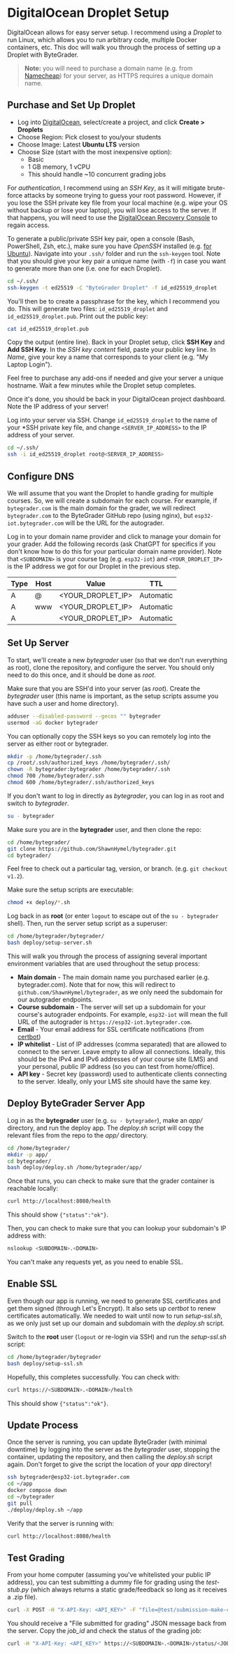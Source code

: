 # DigitalOcean Droplet Setup

DigitalOcean allows for easy server setup. I recommend using a *Droplet* to run Linux, which allows you to run arbitrary code, multiple Docker containers, etc. This doc will walk you through the process of setting up a Droplet with ByteGrader. 

> **Note:** you will need to purchase a domain name (e.g. from [Namecheap](https://www.namecheap.com/)) for your server, as HTTPS requires a unique domain name.

## Purchase and Set Up Droplet

* Log into [DigitalOcean](https://www.digitalocean.com/), select/create a project, and click **Create > Droplets**
* Choose Region: Pick closest to you/your students
* Choose Image: Latest **Ubuntu LTS** version
* Choose Size (start with the most inexpensive option):
    * Basic
    * 1 GB memory, 1 vCPU
    * This should handle ~10 concurrent grading jobs

For *authentication*, I recommend using an *SSH Key*, as it will mitigate brute-force attacks by someone trying to guess your root password. However, if you lose the SSH private key file from your local machine (e.g. wipe your OS without backup or lose your laptop), you will lose access to the server. If that happens, you will need to use the [DigitalOcean Recovery Console](https://docs.digitalocean.com/support/i-lost-the-ssh-key-for-my-droplet/) to regain access.

To generate a public/private SSH key pair, open a console (Bash, PowerShell, Zsh, etc.), make sure you have *OpenSSH* installed (e.g. [for Ubuntu](https://documentation.ubuntu.com/server/how-to/security/openssh-server/index.html)). Navigate into your `.ssh/` folder and run the `ssh-keygen` tool. Note that you should give your key pair a unique name (with `-f`) in case you want to generate more than one (i.e. one for each Droplet).

```sh
cd ~/.ssh/
ssh-keygen -t ed25519 -C "ByteGrader Droplet" -f id_ed25519_droplet
```

You'll then be to create a passphrase for the key, which I recommend you do. This will generate two files: `id_ed25519_droplet` and `id_ed25519_droplet.pub`. Print out the public key:

```sh
cat id_ed25519_droplet.pub
```

Copy the output (entire line). Back in your Droplet setup, click **SSH Key** and **Add SSH Key**. In the *SSH key content* field, paste your public key line. In *Name*, give your key a name that corresponds to your client (e.g. "My Laptop Login").

Feel free to purchase any add-ons if needed and give your server a unique hostname. Wait a few minutes while the Droplet setup completes.

Once it's done, you should be back in your DigitalOcean project dashboard. Note the IP address of your server!

Log into your server via SSH. Change `id_ed25519_droplet` to the name of your *SSH private key file, and change `<SERVER_IP_ADDRESS>` to the IP address of your server.

```sh
cd ~/.ssh/
ssh -i id_ed25519_droplet root@<SERVER_IP_ADDRESS>
```

## Configure DNS

We will assume that you want the Droplet to handle grading for multiple courses. So, we will create a subdomain for each course. For example, if `bytegrader.com` is the main domain for the grader, we will redirect `bytegrader.com` to the ByteGrader GitHub repo (using nginx), but `esp32-iot.bytegrader.com` will be the URL for the autograder.

Log in to your domain name provider and click to manage your domain for your grader. Add the following records (ask ChatGPT for specifics if you don't know how to do this for your particular domain name provider). Note that `<SUBDOMAIN>` is your course tag (e.g. `esp32-iot`) and `<YOUR_DROPLET_IP>` is the IP address we got for our Droplet in the previous step.

| Type  |  Host | Value | TTL |
|-------|-------|-------|-----|
| A     |  @    | <YOUR_DROPLET_IP> | Automatic |
| A     |  www  | <YOUR_DROPLET_IP> | Automatic |
| A     | <SUBDOMAIN> | <YOUR_DROPLET_IP> | Automatic |

## Set Up Server

To start, we'll create a new *bytegrader* user (so that we don't run everything as root), clone the repository, and configure the server. You should only need to do this once, and it should be done as *root*.

Make sure that you are SSH'd into your server (as *root*). Create the *bytegrader* user (this name is important, as the setup scripts assume you have such a user and home directory).

```sh
adduser --disabled-password --gecos "" bytegrader
usermod -aG docker bytegrader
```

You can optionally copy the SSH keys so you can remotely log into the server as either root or bytegrader.

```sh
mkdir -p /home/bytegrader/.ssh
cp /root/.ssh/authorized_keys /home/bytegrader/.ssh/
chown -R bytegrader:bytegrader /home/bytegrader/.ssh
chmod 700 /home/bytegrader/.ssh
chmod 600 /home/bytegrader/.ssh/authorized_keys
```

If you don't want to log in directly as *bytegrader*, you can log in as root and switch to *bytegrader*. 

```sh
su - bytegrader
```

Make sure you are in the **bytegrader** user, and then clone the repo:

```sh
cd /home/bytegrader/
git clone https://github.com/ShawnHymel/bytegrader.git
cd bytegrader/
```

Feel free to check out a particular tag, version, or branch. (e.g. `git checkout v1.2`).

Make sure the setup scripts are executable:

```sh
chmod +x deploy/*.sh
```

Log back in as **root** (or enter `logout` to escape out of the `su - bytegrader` shell). Then, run the server setup script as a superuser:

```sh
cd /home/bytegrader/bytegrader/
bash deploy/setup-server.sh
```

This will walk you through the process of assigning several important environment variables that are used throughout the setup process:

 * **Main domain** - The main domain name you purchased earlier (e.g. bytegrader.com). Note that for now, this will redirect to `github.com/ShawnHymel/bytegrader`, as we only need the subdomain for our autograder endpoints.
 * **Course subdomain** - The server will set up a subdomain for your course's autograder endpoints. For example, `esp32-iot` will mean the full URL of the autograder is `https://esp32-iot.bytegrader.com`.
 * **Email** - Your email address for SSL certificate notifications (from [certbot](https://certbot.eff.org/))
 * **IP whitelist** - List of IP addresses (comma separated) that are allowed to connect to the server. Leave empty to allow all connections. Ideally, this should be the IPv4 and IPv6 addresses of your course site (LMS) and your personal, public IP address (so you can test from home/office).
 * **API key** - Secret key (password) used to authenticate clients connecting to the server. Ideally, only your LMS site should have the same key.

## Deploy ByteGrader Server App

Log in as the **bytegrader** user (e.g. `su - bytegrader`), make an *app/* directory, and run the deploy app. The *deploy.sh* script will copy the relevant files from the repo to the *app/* directory.

```sh
cd /home/bytegrader/
mkdir -p app/
cd bytegrader/
bash deploy/deploy.sh /home/bytegrader/app/
```

Once that runs, you can check to make sure that the grader container is reachable locally:

```sh
curl http://localhost:8080/health
```

This should show `{"status":"ok"}`.

Then, you can check to make sure that you can lookup your subdomain's IP address with:

```sh
nslookup <SUBDOMAIN>.<DOMAIN>
```

You can't make any requests yet, as you need to enable SSL.

## Enable SSL

Even though our app is running, we need to generate SSL certificates and get them signed (through Let's Encrypt). It also sets up *certbot* to renew certificates automatically. We needed to wait until now to run *setup-ssl.sh*, as we only just set up our domain and subdomain with the *deploy.sh* script.

Switch to the **root** user (`logout` or re-login via SSH) and run the *setup-ssl.sh* script:

```sh
cd /home/bytegrader/bytegrader
bash deploy/setup-ssl.sh
```

Hopefully, this completes successfully. You can check with:

```sh
curl https://<SUBDOMAIN>.<DOMAIN>/health
```

This should show `{"status":"ok"}`.

## Update Process

Once the server is running, you can update ByteGrader (with minimal downtime) by logging into the server as the *bytegrader* user, stopping the container, updating the repository, and then calling the *deploy.sh* script again. Don't forget to give the script the location of your *app* directory!

```sh
ssh bytegrader@esp32-iot.bytegrader.com
cd ~/app
docker compose down
cd ~/bytegrader
git pull
./deploy/deploy.sh ~/app
```

Verify that the server is running with:

```sh
curl http://localhost:8080/health
```

## Test Grading

From your home computer (assuming you've whitelisted your public IP address), you can test submitting a dummy file for grading using the *test-stub.py* (which always returns a static grade/feedback so long as it receives a .zip file).

```sh
curl -X POST -H "X-API-Key: <API_KEY>" -F "file=@test/submission-make-c-hello.zip" https://<SUBDOMAIN>.<DOMAIN>/submit?assignment=test-stub
```

You should receive a "File submitted for grading" JSON message back from the server. Copy the *job_id* and check the status of the grading job:

```sh
curl -H "X-API-Key: <API_KEY>" https://<SUBDOMAIN>.<DOMAIN>/status/<JOB_ID>
```
